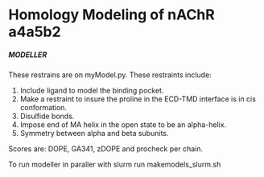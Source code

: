 
# Homology Modeling of nAChR a4a5b2

##### MODELLER
These restrains are on myModel.py. These restraints include:<br>

1. Include ligand to model the binding pocket.<br>
2. Make a restraint to insure the proline in the ECD-TMD interface is in cis conformation.<br>
3. Disulfide bonds.<br>
4. Impose end of MA helix in the open state to be an alpha-helix.<br>
5. Symmetry between alpha and beta subunits.<br>

Scores are: DOPE, GA341, zDOPE and procheck per chain.<br>

To run modeller in paraller with slurm run makemodels_slurm.sh